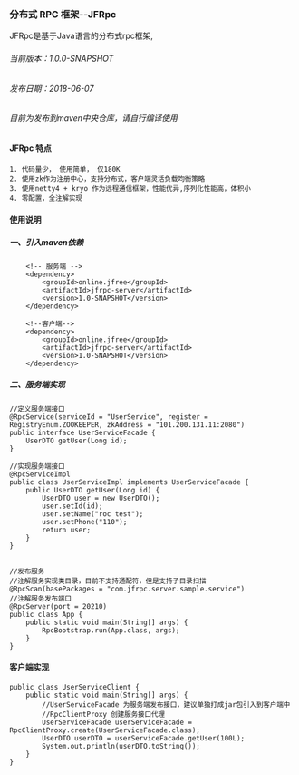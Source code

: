 ### 分布式 RPC 框架--JFRpc
JFRpc是基于Java语言的分布式rpc框架,
###### 当前版本：1.0.0-SNAPSHOT
###### 发布日期：2018-06-07
###### 目前为发布到maven中央仓库，请自行编译使用

#### JFRpc 特点
    1. 代码量少， 使用简单， 仅180K
    2. 使用zk作为注册中心，支持分布式，客户端灵活负载均衡策略
    3. 使用netty4 + kryo 作为远程通信框架，性能优异,序列化性能高，体积小
    4. 零配置，全注解实现
#### 使用说明
##### 一、引入maven依赖
```
    <!-- 服务端 -->
    <dependency>
        <groupId>online.jfree</groupId>
        <artifactId>jfrpc-server</artifactId>
        <version>1.0-SNAPSHOT</version>
    </dependency>

    <!--客户端-->
    <dependency>
        <groupId>online.jfree</groupId>
        <artifactId>jfrpc-server</artifactId>
        <version>1.0-SNAPSHOT</version>
    </dependency>
```
##### 二、服务端实现
```
//定义服务端接口
@RpcService(serviceId = "UserService", register = RegistryEnum.ZOOKEEPER, zkAddress = "101.200.131.11:2080")
public interface UserServiceFacade {
    UserDTO getUser(Long id);
}

//实现服务端接口
@RpcServiceImpl
public class UserServiceImpl implements UserServiceFacade {
    public UserDTO getUser(Long id) {
        UserDTO user = new UserDTO();
        user.setId(id);
        user.setName("roc test");
        user.setPhone("110");
        return user;
    }
}


//发布服务
//注解服务实现类目录，目前不支持通配符，但是支持子目录扫描
@RpcScan(basePackages = "com.jfrpc.server.sample.service")
//注解服务发布端口
@RpcServer(port = 20210)
public class App {
    public static void main(String[] args) {
        RpcBootstrap.run(App.class, args);
    }
}
```

#### 客户端实现
```
public class UserServiceClient {
    public static void main(String[] args) {
        //UserServiceFacade 为服务端发布接口，建议单独打成jar包引入到客户端中
        //RpcClientProxy 创建服务接口代理
        UserServiceFacade userServiceFacade = RpcClientProxy.create(UserServiceFacade.class);
        UserDTO userDTO = userServiceFacade.getUser(100L);
        System.out.println(userDTO.toString());
    }
}
```